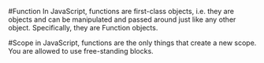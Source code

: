 #Function
In JavaScript, functions are first-class objects, i.e. they are objects and can be manipulated and passed around just like any other object. 
Specifically, they are Function objects.

#Scope
in JavaScript, functions are the only things that create a new scope. You are allowed to use free-standing blocks.
